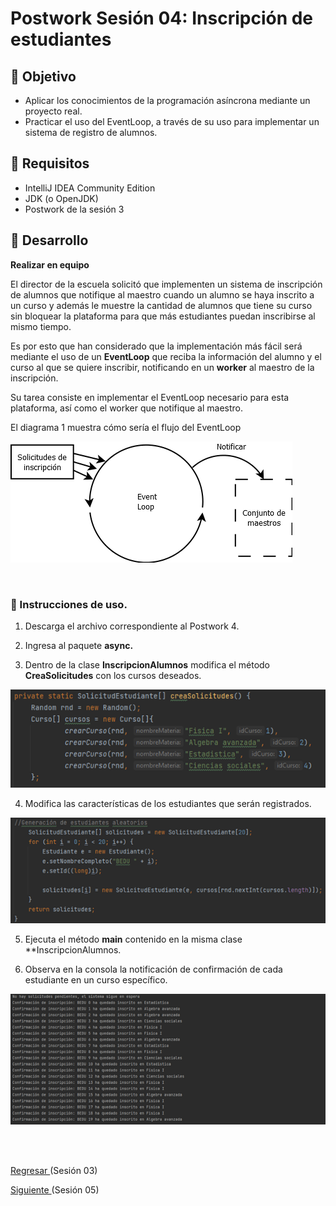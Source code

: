 # Postwork Sesión 04: Inscripción de estudiantes

## 🎩 Objetivo

- Aplicar los conocimientos de la programación asíncrona mediante un proyecto real.
- Practicar el uso del EventLoop, a través de su uso para implementar un sistema de registro de alumnos.

## 🎯 Requisitos

- IntelliJ IDEA Community Edition
- JDK (o OpenJDK)
- Postwork de la sesión 3

## 🚀 Desarrollo

**Realizar en equipo**

El director de la escuela solicitó que implementen un sistema de inscripción de alumnos que notifique al maestro cuando un alumno se haya inscrito a un curso y además le muestre la cantidad de alumnos que tiene su curso sin bloquear la plataforma para que más estudiantes puedan inscribirse al mismo tiempo.

Es por esto que han considerado que la implementación más fácil será mediante el uso de un **EventLoop** que reciba la información del alumno y el curso al que se quiere inscribir, notificando en un **worker** al maestro de la inscripción.

Su tarea consiste en implementar el EventLoop necesario para esta plataforma, así como el worker que notifique al maestro.

El diagrama 1 muestra cómo sería el flujo del EventLoop

![diagrama1](img/diagrama1.png)

<br/>

### 🚀 Instrucciones de uso.

1. Descarga el archivo correspondiente al Postwork 4.

2. Ingresa al paquete **async.**

3. Dentro de la clase **InscripcionAlumnos** modifica el método **CreaSolicitudes** con los cursos deseados.

![diagrama2](img/creaSolicitudes.png)

4. Modifica las características de los estudiantes que serán registrados.

![diagrama3](img/generaEstudiantes.png)

5. Ejecuta el método **main** contenido en la misma clase **InscripcionAlumnos.



6. Observa en la consola la notificación de confirmación de cada estudiante en un curso específico.

![diagrama4](img/Notificacion.png)

<br/>
      <br/>

[Regresar ](../Sesion-03/Readme.md)(Sesión 03)

[Siguiente ](../Sesion-05/Readme.md)(Sesión 05)
